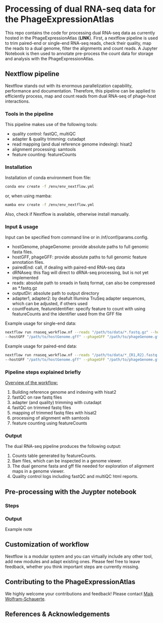# Processing of dual RNA-seq data for the PhageExpressionAtlas

This repo contains the code for processing dual RNA-seq data as currently hosted in the PhageExpressionAtlas (**LINK**). First, a nextflow pipeline is used to trim paired-end or single-end RNA-seq reads, check their quality, map the reads to a dual genome, filter the alignments and count reads. A Jupyter Notebook is then used to annotate pre-process the count data for storage and analysis with the PhageExpressionAtlas.


## Nextflow pipeline

Nextflow stands out with its enormous parallelization capability, performance and documentation. Therefore, this pipeline can be applied to efficiently process, map and count reads from dual RNA-seq of phage-host interactions.


### Tools in the pipeline

This pipeline makes use of the following tools:

- quality control: fastQC, multiQC
- adapter & quality trimming: cutadapt
- read mapping (and dual reference genome indexing): hisat2
- alignment processing: samtools
- feature counting: featureCounts


### Installation

Installation of conda environment from file:

```bash
conda env create -f /env/env_nextflow.yml
```

or, when using mamba:

```bash
mamba env create -f /env/env_nextflow.yml
```

Also, check if Nextflow is available, otherwise install manually.


### Input & usage

Input can be specified from command line or in /nf/conf/params.config.

- hostGenome, phageGenome: provide absolute paths to full genomic fasta files.
- hostGFF, phageGFF: provide absolute paths to full genomic feature annotation files.
- pairedEnd: call, if dealing with paired-end RNA-seq data
- dRNAseq: this flag will direct to dRNA-seq processing, but is not yet implemented
- reads: absolute path to sreads in fastq format, can also be compressed as *.fastq.gz
- outputDir: absolute path to output directory
- adapter1, adapter2: by deafult Illumina TruSeq adapter sequences, which can be adjusted, if others used
- countFeature, featureIdentifier: specify feature to count with using featureCounts and the identifier used from the GFF file

Example usage for single-end data:

```bash
nextflow run rnaseq_workflow.nf --reads "/path/to/data/*.fastq.gz" --hostGenome "/path/to/hostGenome.fasta" --phageGenome "/path/to/phageGenome.fasta" \
--hostGFF "/path/to/hostGenome.gff" --phageGFF "/path/to/phageGenome.gff" --outputDir "/path/to/outputDir" --countFeature "gene" --featureIdentifier "ID"
```

Example usage for paired-end data:

```bash
nextflow run rnaseq_workflow.nf --reads "/path/to/data/*_{R1,R2}.fastq.gz" --hostGenome "/path/to/hostGenome.fasta" --phageGenome "/path/to/phageGenome.fasta" \
--hostGFF "/path/to/hostGenome.gff" --phageGFF "/path/to/phageGenome.gff" --outputDir "/path/to/outputDir" --countFeature "gene" --featureIdentifier "ID"
```


### Pipeline steps explained briefly

[Overview of the workflow:](/images/Dual_RNA-seq_processing.png)



1. Building reference genome and indexing with hisat2
2. fastQC on raw fastq files
3. adapter (and quality) trimming with cutadapt
4. fastQC on trimmed fastq files
5. mapping of trimmed fastq files with hisat2
6. processing of alignment with samtools
7. feature counting using featureCounts


### Output

The dual RNA-seq pipeline produces the following output:

1. Counts table generated by featureCounts.
2. Bam files, which can be inspected in a genome viewer.
3. The dual genome fasta and gff file needed for exploration of alignment maps in a genome viewer.
4. Quality control logs including fastQC and multiQC html reports.


## Pre-processing with the Juypter notebook


### Steps


### Output

Example note

## Customization of workflow

Nextflow is a modular system and you can virtually include any other tool, add new modules and adapt existing ones. Please feel free to leave feedback, whether you think important steps are currently missing.

## Contributing to the PhageExpressionAtlas

We highly welcome your contributions and feedback! Please contact [Maik Wolfram-Schauerte](maik.wolfram-schauerte@uni-tuebingen.de).

## References & Acknowledgements

